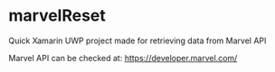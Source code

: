 # marvelReset
Quick Xamarin UWP project made for retrieving data from Marvel API

Marvel API can be checked at: https://developer.marvel.com/
